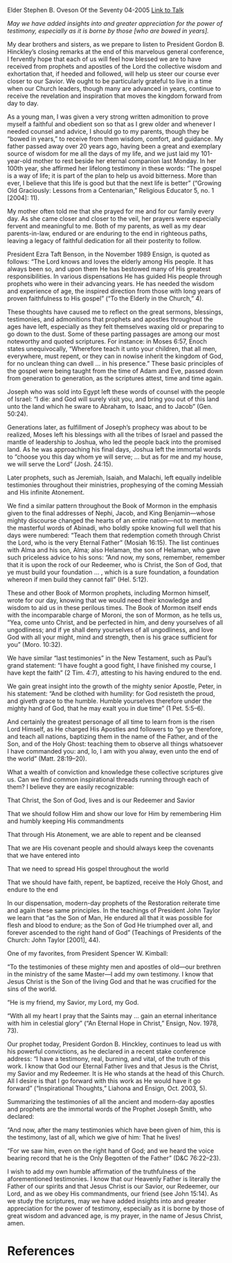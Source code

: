 Elder Stephen B. Oveson
Of the Seventy
04-2005
[Link to Talk](https://www.churchofjesuschrist.org/study/general-conference/2005/04/appreciating-the-counsel-of-those-who-are-bowed-in-years?lang=eng)

_May we have added insights into and greater appreciation for the power of testimony, especially as it is borne by those [who are bowed in years]._

My dear brothers and sisters, as we prepare to listen to President Gordon B. Hinckley’s closing remarks at the end of this marvelous general conference, I fervently hope that each of us will feel how blessed we are to have received from prophets and apostles of the Lord the collective wisdom and exhortation that, if heeded and followed, will help us steer our course ever closer to our Savior. We ought to be particularly grateful to live in a time when our Church leaders, though many are advanced in years, continue to receive the revelation and inspiration that moves the kingdom forward from day to day.

As a young man, I was given a very strong written admonition to prove myself a faithful and obedient son so that as I grew older and whenever I needed counsel and advice, I should go to my parents, though they be “bowed in years,” to receive from them wisdom, comfort, and guidance. My father passed away over 20 years ago, having been a great and exemplary source of wisdom for me all the days of my life, and we just laid my 101-year-old mother to rest beside her eternal companion last Monday. In her 100th year, she affirmed her lifelong testimony in these words: “The gospel is a way of life; it is part of the plan to help us avoid bitterness. More than ever, I believe that this life is good but that the next life is better” (“Growing Old Graciously: Lessons from a Centenarian,” Religious Educator 5, no. 1 [2004]: 11).

My mother often told me that she prayed for me and for our family every day. As she came closer and closer to the veil, her prayers were especially fervent and meaningful to me. Both of my parents, as well as my dear parents-in-law, endured or are enduring to the end in righteous paths, leaving a legacy of faithful dedication for all their posterity to follow.

President Ezra Taft Benson, in the November 1989 Ensign, is quoted as follows: “The Lord knows and loves the elderly among His people. It has always been so, and upon them He has bestowed many of His greatest responsibilities. In various dispensations He has guided His people through prophets who were in their advancing years. He has needed the wisdom and experience of age, the inspired direction from those with long years of proven faithfulness to His gospel” (“To the Elderly in the Church,” 4).

These thoughts have caused me to reflect on the great sermons, blessings, testimonies, and admonitions that prophets and apostles throughout the ages have left, especially as they felt themselves waxing old or preparing to go down to the dust. Some of these parting passages are among our most noteworthy and quoted scriptures. For instance: in Moses 6:57, Enoch states unequivocally, “Wherefore teach it unto your children, that all men, everywhere, must repent, or they can in nowise inherit the kingdom of God, for no unclean thing can dwell … in his presence.” These basic principles of the gospel were being taught from the time of Adam and Eve, passed down from generation to generation, as the scriptures attest, time and time again.

Joseph who was sold into Egypt left these words of counsel with the people of Israel: “I die: and God will surely visit you, and bring you out of this land unto the land which he sware to Abraham, to Isaac, and to Jacob” (Gen. 50:24).

Generations later, as fulfillment of Joseph’s prophecy was about to be realized, Moses left his blessings with all the tribes of Israel and passed the mantle of leadership to Joshua, who led the people back into the promised land. As he was approaching his final days, Joshua left the immortal words to “choose you this day whom ye will serve; … but as for me and my house, we will serve the Lord” (Josh. 24:15).

Later prophets, such as Jeremiah, Isaiah, and Malachi, left equally indelible testimonies throughout their ministries, prophesying of the coming Messiah and His infinite Atonement.

We find a similar pattern throughout the Book of Mormon in the emphasis given to the final addresses of Nephi, Jacob, and King Benjamin—whose mighty discourse changed the hearts of an entire nation—not to mention the masterful words of Abinadi, who boldly spoke knowing full well that his days were numbered: “Teach them that redemption cometh through Christ the Lord, who is the very Eternal Father” (Mosiah 16:15). The list continues with Alma and his son, Alma; also Helaman, the son of Helaman, who gave such priceless advice to his sons: “And now, my sons, remember, remember that it is upon the rock of our Redeemer, who is Christ, the Son of God, that ye must build your foundation … , which is a sure foundation, a foundation whereon if men build they cannot fall” (Hel. 5:12).

These and other Book of Mormon prophets, including Mormon himself, wrote for our day, knowing that we would need their knowledge and wisdom to aid us in these perilous times. The Book of Mormon itself ends with the incomparable charge of Moroni, the son of Mormon, as he tells us, “Yea, come unto Christ, and be perfected in him, and deny yourselves of all ungodliness; and if ye shall deny yourselves of all ungodliness, and love God with all your might, mind and strength, then is his grace sufficient for you” (Moro. 10:32).

We have similar “last testimonies” in the New Testament, such as Paul’s grand statement: “I have fought a good fight, I have finished my course, I have kept the faith” (2 Tim. 4:7), attesting to his having endured to the end.

We gain great insight into the growth of the mighty senior Apostle, Peter, in his statement: “And be clothed with humility: for God resisteth the proud, and giveth grace to the humble. Humble yourselves therefore under the mighty hand of God, that he may exalt you in due time” (1 Pet. 5:5–6).

And certainly the greatest personage of all time to learn from is the risen Lord Himself, as He charged His Apostles and followers to “go ye therefore, and teach all nations, baptizing them in the name of the Father, and of the Son, and of the Holy Ghost: teaching them to observe all things whatsoever I have commanded you: and, lo, I am with you alway, even unto the end of the world” (Matt. 28:19–20).

What a wealth of conviction and knowledge these collective scriptures give us. Can we find common inspirational threads running through each of them? I believe they are easily recognizable:





That Christ, the Son of God, lives and is our Redeemer and Savior





That we should follow Him and show our love for Him by remembering Him and humbly keeping His commandments





That through His Atonement, we are able to repent and be cleansed





That we are His covenant people and should always keep the covenants that we have entered into





That we need to spread His gospel throughout the world





That we should have faith, repent, be baptized, receive the Holy Ghost, and endure to the end





In our dispensation, modern-day prophets of the Restoration reiterate time and again these same principles. In the teachings of President John Taylor we learn that “as the Son of Man, He endured all that it was possible for flesh and blood to endure; as the Son of God He triumphed over all, and forever ascended to the right hand of God” (Teachings of Presidents of the Church: John Taylor [2001], 44).

One of my favorites, from President Spencer W. Kimball:

“To the testimonies of these mighty men and apostles of old—our brethren in the ministry of the same Master—I add my own testimony. I know that Jesus Christ is the Son of the living God and that he was crucified for the sins of the world.

“He is my friend, my Savior, my Lord, my God.

“With all my heart I pray that the Saints may … gain an eternal inheritance with him in celestial glory” (“An Eternal Hope in Christ,” Ensign, Nov. 1978, 73).

Our prophet today, President Gordon B. Hinckley, continues to lead us with his powerful convictions, as he declared in a recent stake conference address: “I have a testimony, real, burning, and vital, of the truth of this work. I know that God our Eternal Father lives and that Jesus is the Christ, my Savior and my Redeemer. It is He who stands at the head of this Church. All I desire is that I go forward with this work as He would have it go forward” (“Inspirational Thoughts,” Liahona and Ensign, Oct. 2003, 5).

Summarizing the testimonies of all the ancient and modern-day apostles and prophets are the immortal words of the Prophet Joseph Smith, who declared:

“And now, after the many testimonies which have been given of him, this is the testimony, last of all, which we give of him: That he lives!

“For we saw him, even on the right hand of God; and we heard the voice bearing record that he is the Only Begotten of the Father” (D&C 76:22–23).

I wish to add my own humble affirmation of the truthfulness of the aforementioned testimonies. I know that our Heavenly Father is literally the Father of our spirits and that Jesus Christ is our Savior, our Redeemer, our Lord, and as we obey His commandments, our friend (see John 15:14). As we study the scriptures, may we have added insights into and greater appreciation for the power of testimony, especially as it is borne by those of great wisdom and advanced age, is my prayer, in the name of Jesus Christ, amen.

# References
